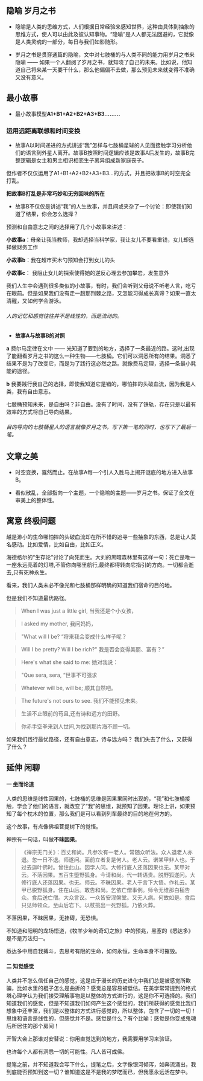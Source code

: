 ## 隐喻 **岁月之书**

- 隐喻是人类的思维方式，人们根据日常经验来感知世界，这种由具体到抽象的思维方式，使人可以由此及彼认知事物。“隐喻”是人人都无法回避的，它就像是人类灵魂的一部分，每日与我们如影随形。
 

- 岁月之书是贯穿通篇的隐喻，文中对七肢桶的与人类不同的能力用岁月之书来隐喻 —— 如果一个人翻阅了岁月之书，就知晓了自己的未来。比如说，他知道自己将来某一天要干什么，那么他偏偏不去做，那么预见未来就变得不准确又没有意义。



## 最小故事

- 最小故事模型**A1+B1+A2+B2+A3+B3………**

### 运用远距离联想和时间变换

- 故事A以时间递进的方式讲述“我”怎样与七肢桶星球的人见面接触学习分析他们的语言到外星人离开。故事B按照时间逻辑应该是故事A后发生的，故事B完整逻辑是女主和男主相识相恋生子离异组成新家庭丧子。

但作者不仅仅运用了A1+B1+A2+B2+A3+B3…的方式，并且把故事B的时空完全打乱。

**把故事B打乱是非常巧妙和无穷回味的所在**


- 故事B不仅仅是讲述“我”的人生故事，并且间或夹杂了一个讨论：即使我们知道了结果，你会怎么选择？

预测和自由意志之间的选择用了几个小故事来讲述：

**小故事a**：母亲让我当教师，我却选择当科学家，我让女儿不要看重钱，女儿却选择做财务工作


**小故事b**：我在超市买木勺预知会打到女儿的头


**小故事c**： 我阻止女儿的探索使得她的逆反心理去参加攀岩，发生意外

我们人生中会遇到很多类似的小故事，有时，我们会听到父母说不听老人言，吃亏在眼前。但是如果我们没有走一趟那荆棘之路，又怎能习得成长真谛？如果一直太清醒，又如何学会游泳。

###### 人的记忆和感觉往往并不是线性的，而是流动的。
 
- **故事A与故事B的对照**

**a** 费尔马定律在文中 —— 光知道了要到的地方，选择了一条最近的路。这时,出现了能翻看岁月之书的这么一种生物——七肢桶。它们可以洞悉所有的结果。洞悉了结果不是为了改变它，而是为了践行这必然之路。就像费马定理，选择一条最小耗能的途径。
 
**b** 我要践行我自己的选择，即使我知道它是错的，哪怕摔的头破血流，因为我是人类，我有自由意志。

  七肢桶预知未来，是自由吗？非自由。没有了时间，没有了铁轨，存在只是以最有效率的方式将自己导向结果。

    
###### 目的导向的七肢桶星人的语言就像岁月之书，写下第一笔的同时，也写下了最后一笔。


## 文章之美

- 时空变换，戛然而止。在故事A每一个引人入胜马上揭开谜底的地方进入故事B。

- 看似散乱，全部指向一个主题，一个隐喻的主题——岁月之书。保证了全文在审美上的整体性。

## 寓意 终极问题

越是渺小的生命哪怕摔的头破血流却在所不惜的追寻一些抽象的东西，总是让人莫名感动。比如爱情，比如自由，比如正义。

海德格尔的“生存论”讨论了向死而生。大刘的黑暗森林里有这样一句：死亡是唯一一座永远亮着的灯塔,不管你向哪里航行,最终都得转向它指引的方向。一切都会逝去,只有死神永生。

看来，我们人类未必不像光和七肢桶那样明确的知道我们宿命的目的地。

但是我们不知道最优路径。

> When I was just a little girl, 当我还是个小女孩，

> I asked my mother, 我问妈妈，

> "What will I be? “将来我会变成什么样子呢？

> Will I be pretty? Will I be rich?" 我是否会变得美丽、富有？”

> Here's what she said to me: 她对我说：

> "Que sera, sera, “世事不可强求

> Whatever will be, will be; 顺其自然吧。

> The future's not ours to see. 我们不能预见未来。




> 生活不止眼前的苟且,还有诗和远方的田野。

> 你赤手空拳来到人世间,为找到那片海不顾一切。

如果我们践行最优路径，还有自由意志，诗与远方吗？ 我们失去了什么，又获得了什么？


## 延伸 闲聊

#### 一 坐而论道

人类的思维是线性因果的，七肢桶的思维是因果果同时出现的，“我”和七肢桶接触，学会了他们的语言，就改变了“我”的思维，就预知了因果。理论上讲，如果预知了每个枕木的位置，那么我们是可以看到列车最终的目的地在何方的。

这个故事，有点像佛祖菩提树下的觉悟。

禅宗有一句话，叫做**不昧因果**。

> 《禅宗无门关》：百丈和尚。凡参次有一老人。常随众听法。众人退老人亦退。忽一日不退。师遂问。面前立者复是何人。老人云。诺某甲非人也。于过去迦叶佛时。曾住此山。因学人问。大修行底人还落因果也无。某甲对云。不落因果。五百生堕野狐身。今请和尚。代一转语贵。脱野狐遂问。大修行底人还落因果。也无。师云。不昧因果。老人于言下大悟。作礼云。某甲已脱野狐身。住在山后。敢告和尚。乞依亡僧事例。师令无维那白槌告众。食后送亡僧。大众言议。一众皆安涅槃堂。又无人病。何故如是。食后只见师领众。至山后岩下。以杖挑出一死野狐。乃依火葬。

不落因果，不昧因果，无挂碍，无恐惧。

不知道和阳明的龙场悟道，《牧羊少年的奇幻之旅》中的预兆，黑塞的《悉达多》是不是万法归一。

悉达多中用自我搏斗，去思考有限的生命，如何永恒，生命本身不可摧毁。

#### 二 知觉感觉


人类并不怎么信任自己的感觉，这是由于漫长的历史进化中我们总是被感觉所欺骗，比如水里的棍子怎么是曲折的？感觉总是容易被低估。在美学常常提到的格式塔心理学认为我们接受理解事物是以整体的方式进行的，这是你不可选择的。我们知道我们的感觉，但是不知道我们如何产生这个感觉的，我们所获得的感觉比我们想象中还丰富，我们是以整体的方式进行感觉的，所以整体，包含了一切的一切！思维和语言是线性的，但感觉并不是。感觉是什么？有个比喻：感觉是你变成鬼魂后所居住的那个房间！


开智大会上那谁对安替说：你用直觉达到的地方，我需要用学习来验证。

也许每个人都有洞悉一切的可能性。凡人皆可成佛。
 

提笔之前，并不知道我会写下什么，提笔之后，文字像银河倾泻，如奔流涌出，我到底能否预知到这一切？谁知道这是不是我的梦呓而已，但我愿永远活在梦中。

